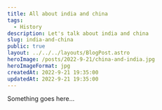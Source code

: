 ```yaml
---
title: All about india and china
tags:
  - History
description: Let's talk about india and china
slug: india-and-china
public: true
layout: ../../../layouts/BlogPost.astro
heroImage: /posts/2022-9-21/china-and-india.jpg
heroImageFormat: jpg
createdAt: 2022-9-21 19:35:00
updatedAt: 2022-9-21 19:35:00
---
```



Something goes here...


